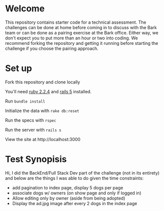 # Welcome

This repository contains starter code for a technical assessment. The challenges can be done at home before coming in to discuss with the Bark team or can be done as a pairing exercise at the Bark office. Either way, we don't expect you to put more than an hour or two into coding. We recommend forking the repository and getting it running before starting the challenge if you choose the pairing approach.

# Set up

Fork this repository and clone locally

You'll need [ruby 2.2.4](https://rvm.io/rvm/install) and [rails 5](http://guides.rubyonrails.org/getting_started.html#installing-rails) installed.

Run `bundle install`

Initialize the data with `rake db:reset`

Run the specs with `rspec`

Run the server with `rails s`

View the site at http://localhost:3000

# Test Synopisis
Hi, I did the BackEnd/Full Stack Dev part of the challenge (not in its entirety) and below are the things I was able to do given the time constraints:
* add pagination to index page, display 5 dogs per page
* associate dogs w/ owners (on show page and only if logged in)
* Allow editing only by owner (aside from being adopted)
* Display the ad.jpg image after every 2 dogs in the index page